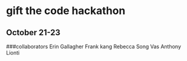 # gift the code hackathon

## October 21-23

###collaborators 
Erin Gallagher
Frank kang
Rebecca Song
Vas 
Anthony Lionti
